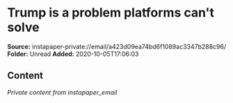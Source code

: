 # Trump is a problem platforms can't solve

**Source:** instapaper-private://email/a423d09ea74bd6f1089ac3347b288c96/
**Folder:** Unread
**Added:** 2020-10-05T17:06:03




## Content
*Private content from instapaper_email*
